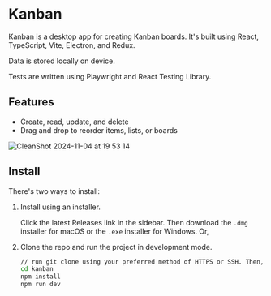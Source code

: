# Kanban

Kanban is a desktop app for creating Kanban boards. It's built using React, TypeScript, Vite, Electron, and Redux.

Data is stored locally on device.

Tests are written using Playwright and React Testing Library.

## Features

* Create, read, update, and delete
* Drag and drop to reorder items, lists, or boards

![CleanShot 2024-11-04 at 19 53 14](https://github.com/user-attachments/assets/d0b9abf9-ab50-4323-b84f-4f5d02b1da9c)


## Install

There's two ways to install:

1. Install using an installer.
   
    Click the latest Releases link in the sidebar. Then download the `.dmg` installer for macOS or the `.exe` installer for Windows. Or,

2. Clone the repo and run the project in development mode.

    ```bash
    // run git clone using your preferred method of HTTPS or SSH. Then,
    cd kanban
    npm install
    npm run dev
    ```
